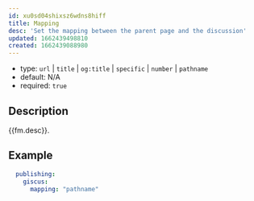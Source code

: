```yaml
---
id: xu0sd04shixsz6wdns8hiff
title: Mapping
desc: 'Set the mapping between the parent page and the discussion'
updated: 1662439498810
created: 1662439088980
---
```


- type: `url` | `title` | `og:title` | `specific` | `number` | `pathname`
- default: N/A
- required: `true`

## Description

{{fm.desc}}.

## Example

```yml
  publishing:
    giscus:
      mapping: "pathname"
```